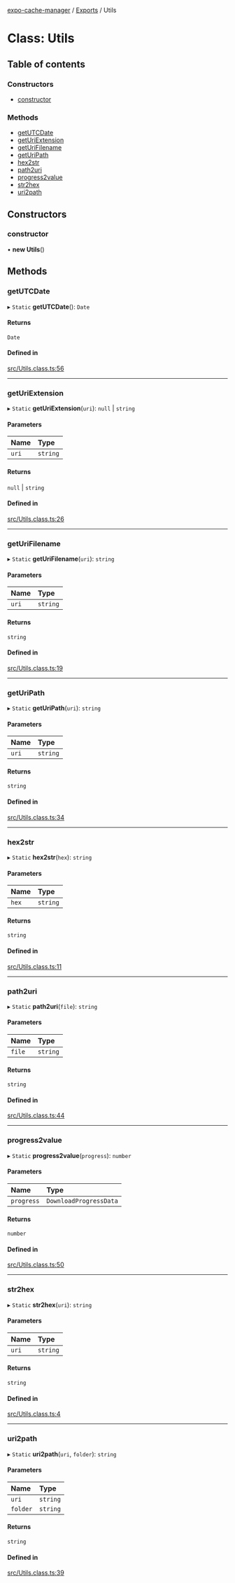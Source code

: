 [expo-cache-manager](../README.md) / [Exports](../modules.md) / Utils

# Class: Utils

## Table of contents

### Constructors

- [constructor](Utils.md#constructor)

### Methods

- [getUTCDate](Utils.md#getutcdate)
- [getUriExtension](Utils.md#geturiextension)
- [getUriFilename](Utils.md#geturifilename)
- [getUriPath](Utils.md#geturipath)
- [hex2str](Utils.md#hex2str)
- [path2uri](Utils.md#path2uri)
- [progress2value](Utils.md#progress2value)
- [str2hex](Utils.md#str2hex)
- [uri2path](Utils.md#uri2path)

## Constructors

### constructor

• **new Utils**()

## Methods

### getUTCDate

▸ `Static` **getUTCDate**(): `Date`

#### Returns

`Date`

#### Defined in

[src/Utils.class.ts:56](https://github.com/WhidRubeld/expo-file-system-manager/blob/9ff9731/src/Utils.class.ts#L56)

___

### getUriExtension

▸ `Static` **getUriExtension**(`uri`): ``null`` \| `string`

#### Parameters

| Name | Type |
| :------ | :------ |
| `uri` | `string` |

#### Returns

``null`` \| `string`

#### Defined in

[src/Utils.class.ts:26](https://github.com/WhidRubeld/expo-file-system-manager/blob/9ff9731/src/Utils.class.ts#L26)

___

### getUriFilename

▸ `Static` **getUriFilename**(`uri`): `string`

#### Parameters

| Name | Type |
| :------ | :------ |
| `uri` | `string` |

#### Returns

`string`

#### Defined in

[src/Utils.class.ts:19](https://github.com/WhidRubeld/expo-file-system-manager/blob/9ff9731/src/Utils.class.ts#L19)

___

### getUriPath

▸ `Static` **getUriPath**(`uri`): `string`

#### Parameters

| Name | Type |
| :------ | :------ |
| `uri` | `string` |

#### Returns

`string`

#### Defined in

[src/Utils.class.ts:34](https://github.com/WhidRubeld/expo-file-system-manager/blob/9ff9731/src/Utils.class.ts#L34)

___

### hex2str

▸ `Static` **hex2str**(`hex`): `string`

#### Parameters

| Name | Type |
| :------ | :------ |
| `hex` | `string` |

#### Returns

`string`

#### Defined in

[src/Utils.class.ts:11](https://github.com/WhidRubeld/expo-file-system-manager/blob/9ff9731/src/Utils.class.ts#L11)

___

### path2uri

▸ `Static` **path2uri**(`file`): `string`

#### Parameters

| Name | Type |
| :------ | :------ |
| `file` | `string` |

#### Returns

`string`

#### Defined in

[src/Utils.class.ts:44](https://github.com/WhidRubeld/expo-file-system-manager/blob/9ff9731/src/Utils.class.ts#L44)

___

### progress2value

▸ `Static` **progress2value**(`progress`): `number`

#### Parameters

| Name | Type |
| :------ | :------ |
| `progress` | `DownloadProgressData` |

#### Returns

`number`

#### Defined in

[src/Utils.class.ts:50](https://github.com/WhidRubeld/expo-file-system-manager/blob/9ff9731/src/Utils.class.ts#L50)

___

### str2hex

▸ `Static` **str2hex**(`uri`): `string`

#### Parameters

| Name | Type |
| :------ | :------ |
| `uri` | `string` |

#### Returns

`string`

#### Defined in

[src/Utils.class.ts:4](https://github.com/WhidRubeld/expo-file-system-manager/blob/9ff9731/src/Utils.class.ts#L4)

___

### uri2path

▸ `Static` **uri2path**(`uri`, `folder`): `string`

#### Parameters

| Name | Type |
| :------ | :------ |
| `uri` | `string` |
| `folder` | `string` |

#### Returns

`string`

#### Defined in

[src/Utils.class.ts:39](https://github.com/WhidRubeld/expo-file-system-manager/blob/9ff9731/src/Utils.class.ts#L39)
